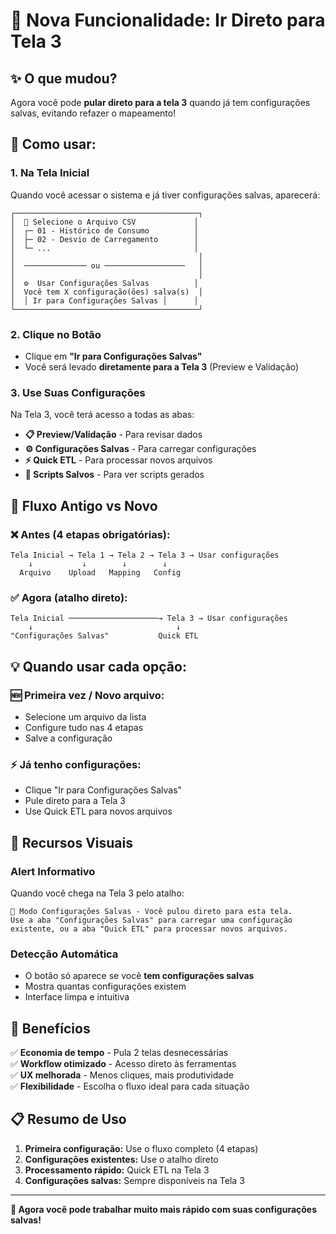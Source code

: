 # 🚀 Nova Funcionalidade: Ir Direto para Tela 3

## ✨ **O que mudou?**

Agora você pode **pular direto para a tela 3** quando já tem configurações salvas, evitando refazer o mapeamento!

## 🎯 **Como usar:**

### 1. **Na Tela Inicial**

Quando você acessar o sistema e já tiver configurações salvas, aparecerá:

```
┌─────────────────────────────────────────┐
│  📁 Selecione o Arquivo CSV             │
│  ┌─ 01 - Histórico de Consumo          │
│  ├─ 02 - Desvio de Carregamento        │
│  └─ ...                                │
│                                         │
│  ────────────── ou ──────────────────   │
│                                         │
│  ⚙️  Usar Configurações Salvas          │
│  Você tem X configuração(ões) salva(s)  │
│  │ Ir para Configurações Salvas │      │
└─────────────────────────────────────────┘
```

### 2. **Clique no Botão**

- Clique em **"Ir para Configurações Salvas"**
- Você será levado **diretamente para a Tela 3** (Preview e Validação)

### 3. **Use Suas Configurações**

Na Tela 3, você terá acesso a todas as abas:

- **📋 Preview/Validação** - Para revisar dados
- **⚙️ Configurações Salvas** - Para carregar configurações
- **⚡ Quick ETL** - Para processar novos arquivos
- **📜 Scripts Salvos** - Para ver scripts gerados

## 🔄 **Fluxo Antigo vs Novo**

### ❌ **Antes (4 etapas obrigatórias):**

```
Tela Inicial → Tela 1 → Tela 2 → Tela 3 → Usar configurações
    ↓           ↓        ↓        ↓
  Arquivo    Upload   Mapping   Config
```

### ✅ **Agora (atalho direto):**

```
Tela Inicial ────────────────────→ Tela 3 → Usar configurações
    ↓                                ↓
"Configurações Salvas"           Quick ETL
```

## 💡 **Quando usar cada opção:**

### 🆕 **Primeira vez / Novo arquivo:**

- Selecione um arquivo da lista
- Configure tudo nas 4 etapas
- Salve a configuração

### ⚡ **Já tenho configurações:**

- Clique "Ir para Configurações Salvas"
- Pule direto para a Tela 3
- Use Quick ETL para novos arquivos

## 🎨 **Recursos Visuais**

### **Alert Informativo**

Quando você chega na Tela 3 pelo atalho:

```
🔧 Modo Configurações Salvas - Você pulou direto para esta tela.
Use a aba "Configurações Salvas" para carregar uma configuração
existente, ou a aba "Quick ETL" para processar novos arquivos.
```

### **Detecção Automática**

- O botão só aparece se você **tem configurações salvas**
- Mostra quantas configurações existem
- Interface limpa e intuitiva

## 🚀 **Benefícios**

✅ **Economia de tempo** - Pula 2 telas desnecessárias  
✅ **Workflow otimizado** - Acesso direto às ferramentas  
✅ **UX melhorada** - Menos cliques, mais produtividade  
✅ **Flexibilidade** - Escolha o fluxo ideal para cada situação

## 📋 **Resumo de Uso**

1. **Primeira configuração:** Use o fluxo completo (4 etapas)
2. **Configurações existentes:** Use o atalho direto
3. **Processamento rápido:** Quick ETL na Tela 3
4. **Configurações salvas:** Sempre disponíveis na Tela 3

---

**🎉 Agora você pode trabalhar muito mais rápido com suas configurações salvas!**
